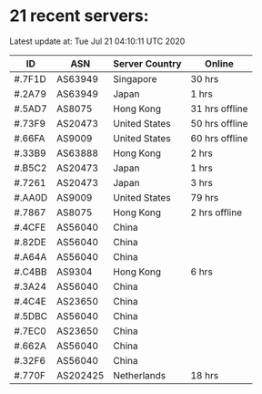 # 21 recent servers:

Latest update at: Tue Jul 21 04:10:11 UTC 2020

| ID | ASN | Server Country | Online |
| -- | --- | -------------- | ------ |
| #.7F1D | AS63949 | Singapore | 30 hrs |
| #.2A79 | AS63949 | Japan | 1 hrs |
| #.5AD7 | AS8075 | Hong Kong | 31 hrs offline |
| #.73F9 | AS20473 | United States | 50 hrs offline |
| #.66FA | AS9009 | United States | 60 hrs offline |
| #.33B9 | AS63888 | Hong Kong | 2 hrs |
| #.B5C2 | AS20473 | Japan | 1 hrs |
| #.7261 | AS20473 | Japan | 3 hrs |
| #.AA0D | AS9009 | United States | 79 hrs |
| #.7867 | AS8075 | Hong Kong | 2 hrs offline |
| #.4CFE | AS56040 | China | |
| #.82DE | AS56040 | China | |
| #.A64A | AS56040 | China | |
| #.C4BB | AS9304 | Hong Kong | 6 hrs |
| #.3A24 | AS56040 | China | |
| #.4C4E | AS23650 | China | |
| #.5DBC | AS56040 | China | |
| #.7EC0 | AS23650 | China | |
| #.662A | AS56040 | China | |
| #.32F6 | AS56040 | China | |
| #.770F | AS202425 | Netherlands | 18 hrs |

